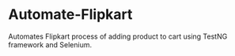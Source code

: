 # Automate-Flipkart
Automates Flipkart process of adding product to cart using TestNG framework and Selenium.
